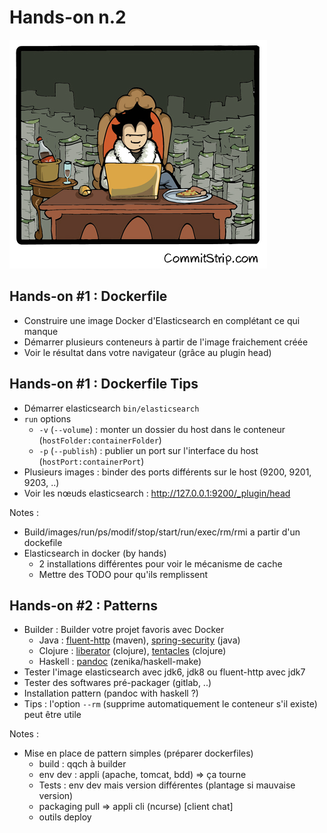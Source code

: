 # Hands-on n.2

![](ressources/images/hands-on-2.png)



## Hands-on #1 : Dockerfile

- Construire une image Docker d'Elasticsearch en complétant ce qui manque
- Démarrer plusieurs conteneurs à partir de l'image fraichement créée
- Voir le résultat dans votre navigateur (grâce au plugin head)



## Hands-on #1 : Dockerfile Tips

- Démarrer elasticsearch ``bin/elasticsearch``
- ``run`` options
    - ``-v`` (``--volume``) : monter un dossier du host dans le
      conteneur (``hostFolder:containerFolder``)
    - ``-p`` (``--publish``) : publier un port sur l'interface du host
      (``hostPort:containerPort``)
- Plusieurs images : binder des ports différents sur le host (9200,
  9201, 9203, ..)
- Voir les nœuds elasticsearch : http://127.0.0.1:9200/_plugin/head


Notes :
- Build/images/run/ps/modif/stop/start/run/exec/rm/rmi a partir d'un dockefile
- Elasticsearch in docker (by hands)
    - 2 installations différentes pour voir le mécanisme de cache
    - Mettre des TODO pour qu'ils remplissent



## Hands-on #2 : Patterns

- Builder : Builder votre projet favoris avec Docker
    - Java : [fluent-http](https://github.com/CodeStory/fluent-http)
      (maven),
      [spring-security](https://github.com/spring-projects/spring-security)
      (java)
    - Clojure :
      [liberator](https://github.com/clojure-liberator/liberator)
      (clojure), [tentacles](https://github.com/Raynes/tentacles) (clojure)
    - Haskell : [pandoc](https://github.com/jgm/pandoc) (zenika/haskell-make)
- Tester l'image elasticsearch avec jdk6, jdk8 ou fluent-http avec jdk7
- Tester des softwares pré-packager (gitlab, ..)
- Installation pattern (pandoc with haskell ?)
- Tips : l'option ``--rm`` (supprime automatiquement le conteneur s'il
  existe) peut être utile


Notes :
- Mise en place de pattern simples (préparer dockerfiles)
    - build : qqch à builder
    - env dev : appli (apache, tomcat, bdd) => ça tourne
    - Tests : env dev mais version différentes (plantage si mauvaise version)
    - packaging pull => appli cli (ncurse) [client chat]
    - outils deploy
